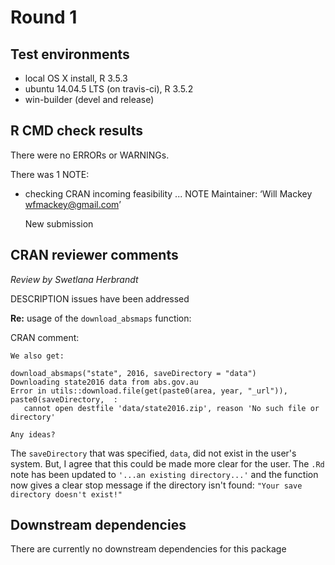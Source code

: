 # Round 1

## Test environments

* local OS X install, R 3.5.3
* ubuntu 14.04.5 LTS (on travis-ci), R 3.5.2
* win-builder (devel and release)

## R CMD check results
There were no ERRORs or WARNINGs.

There was 1 NOTE:

* checking CRAN incoming feasibility ... NOTE
    Maintainer: ‘Will Mackey <wfmackey@gmail.com>’

    New submission

## CRAN reviewer comments

_Review by Swetlana Herbrandt_

DESCRIPTION issues have been addressed

**Re:** usage of the `download_absmaps` function:

CRAN comment:

    We also get:

    download_absmaps("state", 2016, saveDirectory = "data")
    Downloading state2016 data from abs.gov.au
    Error in utils::download.file(get(paste0(area, year, "_url")), 
    paste0(saveDirectory,  :
       cannot open destfile 'data/state2016.zip', reason 'No such file or 
    directory'

    Any ideas?

The `saveDirectory` that was specified, `data`, did not exist in the user's system. But, I agree that this could be made more clear for the user. The `.Rd` note has been updated to `'...an existing directory...'` and the function now gives a clear stop message if the directory isn't found: `"Your save directory doesn't exist!"`



## Downstream dependencies
There are currently no downstream dependencies for this package
